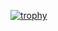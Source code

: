 [![trophy](https://github-profile-trophy.vercel.app/?username=Marlodor96)](https://github-profile-trophy.vercel.app/?username=Marlodor96&theme=dark_dimmed)
